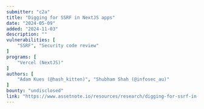 ```yaml
---
submitter: "c2a"
title: "Digging for SSRF in NextJS apps"
date: "2024-05-09"
added: "2024-11-03"
description: ""
vulnerabilities: [
    "SSRF", "Security code review"
]
programs: [
    "Vercel (NextJS)"
]
authors: [
    "Adam Kues (@hash_kitten)", "Shubham Shah (@infosec_au)"
]
bounty: "undisclosed"
link: "https://www.assetnote.io/resources/research/digging-for-ssrf-in-nextjs-apps"
---
```




